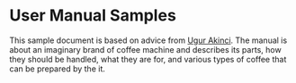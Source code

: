 # User Manual Samples

This sample document is based on advice from [Ugur Akinci](https://technicalcommunicationcenter.com). The manual is about an imaginary brand of coffee machine and describes its parts, how they should be handled, what they are for, and various types of coffee that can be prepared by the it.
